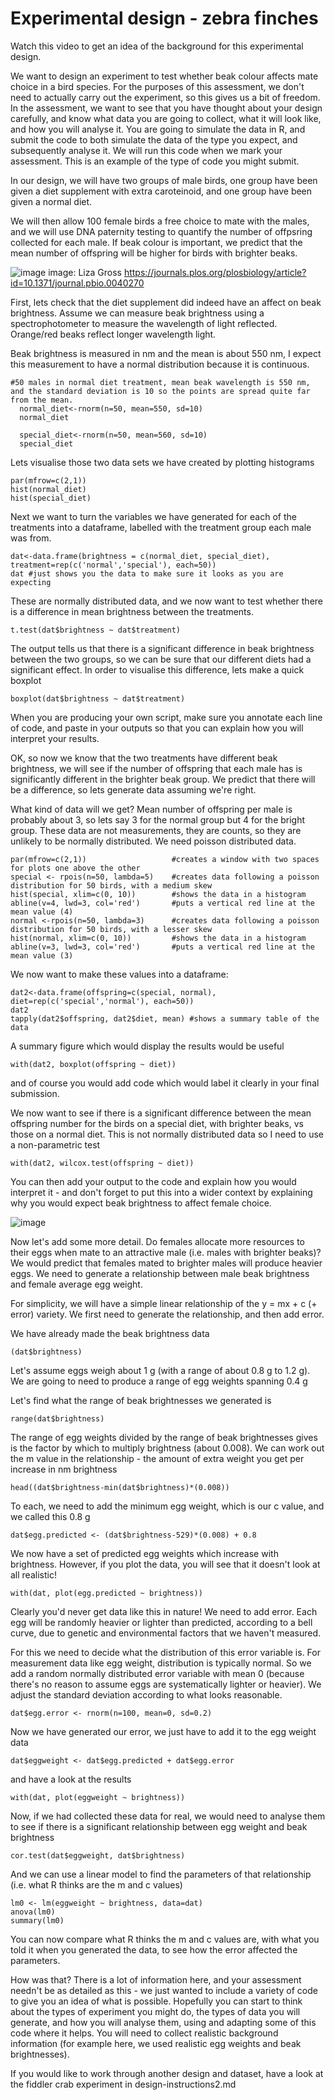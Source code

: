 # Experimental design - zebra finches

Watch this video to get an idea of the background for this experimental design.


We want to design an experiment to test whether beak colour affects mate choice in a bird species. For the purposes of this assessment, we don't need to actually carry out the experiment, so this gives us a bit of freedom. In the assessment, we want to see that you have thought about your design carefully, and know what data you are going to collect, what it will look like, and how you will analyse it. You are going to simulate the data in R, and submit the code to both simulate the data of the type you expect, and subsequently analyse it. We will run this code when we mark your assessment. This is an example of the type of code you might submit.

In our design, we will have two groups of male birds, one group have been given a diet supplement with extra caroteinoid, and one group have been given a normal diet.

We will then allow 100 female birds a free choice to mate with the males, and we will use DNA paternity testing to quantify the number of offpsring collected for each male. If beak colour is important, we predict that the mean number of offspring will be higher for birds with brighter beaks.

![image](https://upload.wikimedia.org/wikipedia/commons/c/c2/Zebra_finch_group.png)
image: Liza Gross https://journals.plos.org/plosbiology/article?id=10.1371/journal.pbio.0040270


First, lets check that the diet supplement did indeed have an affect on beak brightness. Assume we can measure beak brightness using a spectrophotometer to measure the wavelength of light reflected. Orange/red beaks reflect longer wavelength light.

Beak brightness is measured in nm and the mean is about 550 nm, I expect this measurement to have a normal distribution because it is continuous.

```
#50 males in normal diet treatment, mean beak wavelength is 550 nm, and the standard deviation is 10 so the points are spread quite far from the mean.
  normal_diet<-rnorm(n=50, mean=550, sd=10)
  normal_diet

  special_diet<-rnorm(n=50, mean=560, sd=10)
  special_diet
```
Lets visualise those two data sets we have created by plotting histograms


```
par(mfrow=c(2,1))
hist(normal_diet)
hist(special_diet)
```
Next we want to turn the variables we have generated for each of the treatments into a dataframe, labelled with the treatment group each male was from.

```
dat<-data.frame(brightness = c(normal_diet, special_diet), treatment=rep(c('normal','special'), each=50))
dat #just shows you the data to make sure it looks as you are expecting
```
These are normally distributed data, and we now want to test whether there is a difference in mean brightness between the treatments.

```
t.test(dat$brightness ~ dat$treatment)
```

The output tells us that there is a significant difference in beak brightness between the two groups, so we can be sure that our different diets had a significant effect. In order to visualise this difference, lets make a quick boxplot
```
boxplot(dat$brightness ~ dat$treatment)
```
When you are producing your own script, make sure you annotate each line of code, and paste in your outputs so that you can explain how you will interpret your results.

OK, so now we know that the two treatments have different beak brightness, we will see if the number of offspring that each male has is significantly different in the brighter beak group. We predict that there will be a difference, so lets generate data assuming we're right. 

What kind of data will we get? Mean number of offspring per male is probably about 3, so lets say 3 for the normal group but 4 for the bright group. These data are not measurements, they are counts, so they are unlikely to be normally distributed. We need poisson distributed data.

```
par(mfrow=c(2,1))                   #creates a window with two spaces for plots one above the other
special <- rpois(n=50, lambda=5)    #creates data following a poisson distribution for 50 birds, with a medium skew
hist(special, xlim=c(0, 10))        #shows the data in a histogram
abline(v=4, lwd=3, col='red')       #puts a vertical red line at the mean value (4)
normal <-rpois(n=50, lambda=3)      #creates data following a poisson distribution for 50 birds, with a lesser skew
hist(normal, xlim=c(0, 10))         #shows the data in a histogram
abline(v=3, lwd=3, col='red')       #puts a vertical red line at the mean value (3)
```
We now want to make these values into a dataframe:

```
dat2<-data.frame(offspring=c(special, normal), diet=rep(c('special','normal'), each=50))
dat2
tapply(dat2$offspring, dat2$diet, mean) #shows a summary table of the data
```
A summary figure which would display the results would be useful
```
with(dat2, boxplot(offspring ~ diet))
```
and of course you would add code which would label it clearly in your final submission. 

We now want to see if there is a significant difference between the mean offspring number for the birds on a special diet, with brighter beaks, vs those on a normal diet. This is not normally distributed data so I need to use a non-parametric test

```
with(dat2, wilcox.test(offspring ~ diet))
```
You can then add your output to the code and explain how you would interpret it - and don't forget to put this into a wider context by explaining why you would expect beak brightness to affect female choice.

![image](https://media.giphy.com/media/K5mhAi01uxnos/giphy.gif)

Now let's add some more detail. Do females allocate more resources to their eggs when mate to an attractive male (i.e. males with brighter beaks)? We would predict that females mated to brighter males will produce heavier eggs. We need to generate a relationship between male beak brightness and female average egg weight.

For simplicity, we will have a simple linear relationship of the y = mx + c (+ error) variety. We first need to generate the relationship, and then add error.

We have already made the beak brightness data
```
(dat$brightness)
```
Let's assume eggs weigh about 1 g (with a range of about 0.8 g to 1.2 g). We are going to need to produce a range of egg weights spanning 0.4 g

Let's find what the range of beak brightnesses we generated is
```
range(dat$brightness)
```
The range of egg weights divided by the range of beak brightnesses gives is the factor by which to multiply brightness (about 0.008). We can work out the m value in the relationship - the amount of extra weight you get per increase in nm brightness

```
head((dat$brightness-min(dat$brightness)*(0.008)) 
```
To each, we need to add the minimum egg weight, which is our c value, and we called this 0.8 g

```
dat$egg.predicted <- (dat$brightness-529)*(0.008) + 0.8
```
We now have a set of predicted egg weights which increase with brightness. However, if you plot the data, you will see that it doesn't look at all realistic!
```
with(dat, plot(egg.predicted ~ brightness))
```
Clearly you'd never get data like this in nature! We need to add error. Each egg will be randomly heavier or lighter than predicted, according to a bell curve, due to genetic and environmental factors that we haven't measured.

For this we need to decide what the distribution of this error variable is. For measurement data like egg weight, distribution is typically normal. So we add a random normally distributed error variable with mean 0 (because there's no reason to assume eggs are systematically lighter or heavier). We adjust the standard deviation according to what looks reasonable.

```
dat$egg.error <- rnorm(n=100, mean=0, sd=0.2)
```
Now we have generated our error, we just have to add it to the egg weight data
```
dat$eggweight <- dat$egg.predicted + dat$egg.error
```
and have a look at the results
```
with(dat, plot(eggweight ~ brightness))
```
Now, if we had collected these data for real, we would need to analyse them to see if there is a significant relationship between egg weight and beak brightness
```
cor.test(dat$eggweight, dat$brightness)
```
And we can use a linear model to find the parameters of that relationship (i.e. what R thinks are the m and c values)
```
lm0 <- lm(eggweight ~ brightness, data=dat)
anova(lm0)
summary(lm0)
```

You can now compare what R thinks the m and c values are, with what you told it when you generated the data, to see how the error affected the parameters.


How was that? There is a lot of information here, and your assessment needn't be as detailed as this - we just wanted to include a variety of code to give you an idea of what is possible. Hopefully you can start to think about the types of experiment you might do, the types of data you will generate, and how you will analyse them, using and adapting some of this code where it helps. You will need to collect realistic background information (for example here, we used realistic egg weights and beak brightnesses).

If you would like to work through another design and dataset, have a look at the fiddler crab experiment in design-instructions2.md

